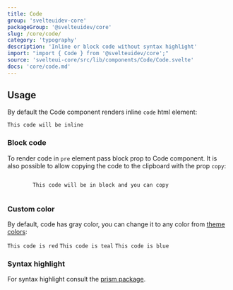 ```yaml
---
title: Code
group: 'svelteuidev-core'
packageGroup: '@svelteuidev/core'
slug: /core/code/
category: 'typography'
description: 'Inline or block code without syntax highlight'
import: "import { Code } from '@svelteuidev/core';"
source: 'svelteui-core/src/lib/components/Code/Code.svelte'
docs: 'core/code.md'
---
```


<script lang="ts">
    import { Code } from '@svelteuidev/core';
    import { Heading, Preview } from 'components';

    const code = `
    <script>
        import { Code } from '@svelteuidev/core';
    <\/script>

    <Code>This code will be inline<\/Code>
    `;
    const blockCode = `
    <script>
        import { Code } from '@svelteuidev/core';
    <\/script>

    <Code block copy message={"This code will be in block and you can copy"}>
        This code will be in block and you can copy
    <\/Code>
    `;
    const colorCode = `
    <script>
        import { Code } from '@svelteuidev/core';
    <\/script>

    <Code color="red">This code is red<\/Code>
    <Code color="teal">This code is teal<\/Code>
    <Code color="blue">This code is blue<\/Code>
    `;
</script>

<Heading />

## Usage

By default the Code component renders inline `code` html element:

<Preview code={code}>
    <Code>This code will be inline</Code>
</Preview>

### Block code

To render code in `pre` element pass block prop to Code component. It is also possible to allow copying the code to the clipboard with the prop `copy`:

<Preview code={blockCode}>
    <Code block copy message={"This code will be in block and you can copy"}>
        This code will be in block and you can copy
    </Code>
</Preview>

### Custom color

By default, code has gray color, you can change it to any color from [theme colors](theming/default-theme.md):

<Preview code={colorCode}>
    <Code color="red">This code is red</Code>
    <Code color="teal">This code is teal</Code>
    <Code color="blue">This code is blue</Code>
</Preview>

### Syntax highlight

For syntax highlight consult the [prism package](others/prism).
